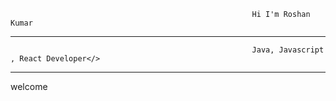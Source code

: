                                                           Hi I'm Roshan Kumar 
-----------------------------------------------------------------------------------------------------------------------------------------------------------------------------------
                                                          Java, Javascript , React Developer</>
-----------------------------------------------------------------------------------------------------------------------------------------------------------------------------------
welcome

